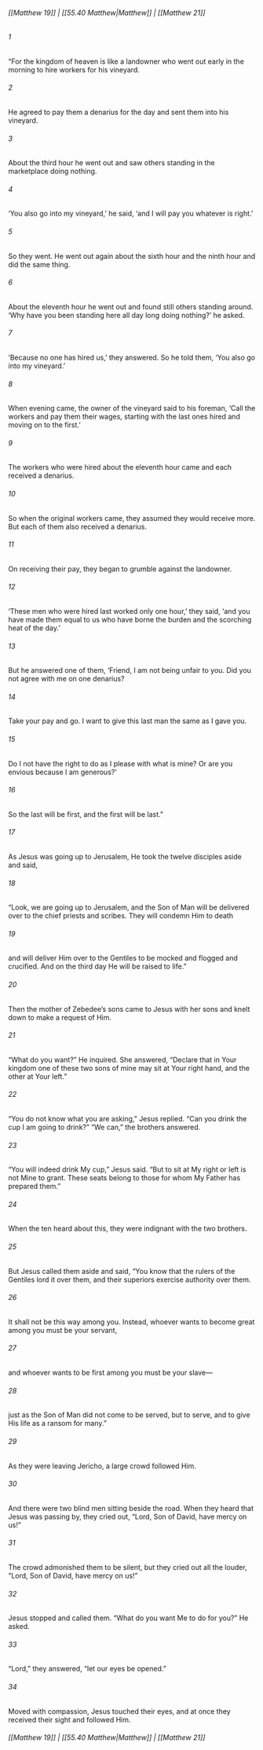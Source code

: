 
###### [[Matthew 19]] | [[55.40 Matthew|Matthew]] | [[Matthew 21]]

###### 1
“For the kingdom of heaven is like a landowner who went out early in the morning to hire workers for his vineyard.
###### 2
He agreed to pay them a denarius for the day and sent them into his vineyard.
###### 3
About the third hour he went out and saw others standing in the marketplace doing nothing.
###### 4
‘You also go into my vineyard,’ he said, ‘and I will pay you whatever is right.’
###### 5
So they went. He went out again about the sixth hour and the ninth hour and did the same thing.
###### 6
About the eleventh hour he went out and found still others standing around. ‘Why have you been standing here all day long doing nothing?’ he asked.
###### 7
‘Because no one has hired us,’ they answered. So he told them, ‘You also go into my vineyard.’
###### 8
When evening came, the owner of the vineyard said to his foreman, ‘Call the workers and pay them their wages, starting with the last ones hired and moving on to the first.’
###### 9
The workers who were hired about the eleventh hour came and each received a denarius.
###### 10
So when the original workers came, they assumed they would receive more. But each of them also received a denarius.
###### 11
On receiving their pay, they began to grumble against the landowner.
###### 12
‘These men who were hired last worked only one hour,’ they said, ‘and you have made them equal to us who have borne the burden and the scorching heat of the day.’
###### 13
But he answered one of them, ‘Friend, I am not being unfair to you. Did you not agree with me on one denarius?
###### 14
Take your pay and go. I want to give this last man the same as I gave you.
###### 15
Do I not have the right to do as I please with what is mine? Or are you envious because I am generous?’
###### 16
So the last will be first, and the first will be last.”
###### 17
As Jesus was going up to Jerusalem, He took the twelve disciples aside and said,
###### 18
“Look, we are going up to Jerusalem, and the Son of Man will be delivered over to the chief priests and scribes. They will condemn Him to death
###### 19
and will deliver Him over to the Gentiles to be mocked and flogged and crucified. And on the third day He will be raised to life.”
###### 20
Then the mother of Zebedee’s sons came to Jesus with her sons and knelt down to make a request of Him.
###### 21
“What do you want?” He inquired. She answered, “Declare that in Your kingdom one of these two sons of mine may sit at Your right hand, and the other at Your left.”
###### 22
“You do not know what you are asking,” Jesus replied. “Can you drink the cup I am going to drink?” “We can,” the brothers answered.
###### 23
“You will indeed drink My cup,” Jesus said. “But to sit at My right or left is not Mine to grant. These seats belong to those for whom My Father has prepared them.”
###### 24
When the ten heard about this, they were indignant with the two brothers.
###### 25
But Jesus called them aside and said, “You know that the rulers of the Gentiles lord it over them, and their superiors exercise authority over them.
###### 26
It shall not be this way among you. Instead, whoever wants to become great among you must be your servant,
###### 27
and whoever wants to be first among you must be your slave—
###### 28
just as the Son of Man did not come to be served, but to serve, and to give His life as a ransom for many.”
###### 29
As they were leaving Jericho, a large crowd followed Him.
###### 30
And there were two blind men sitting beside the road. When they heard that Jesus was passing by, they cried out, “Lord, Son of David, have mercy on us!”
###### 31
The crowd admonished them to be silent, but they cried out all the louder, “Lord, Son of David, have mercy on us!”
###### 32
Jesus stopped and called them. “What do you want Me to do for you?” He asked.
###### 33
“Lord,” they answered, “let our eyes be opened.”
###### 34
Moved with compassion, Jesus touched their eyes, and at once they received their sight and followed Him.

###### [[Matthew 19]] | [[55.40 Matthew|Matthew]] | [[Matthew 21]]
